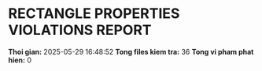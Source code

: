 ﻿# RECTANGLE PROPERTIES VIOLATIONS REPORT

**Thoi gian:** 2025-05-29 16:48:52
**Tong files kiem tra:** 36
**Tong vi pham phat hien:** 0


